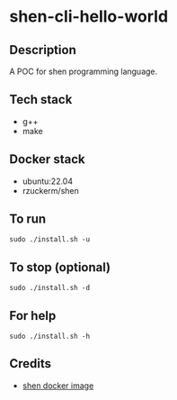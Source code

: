 # shen-cli-hello-world

## Description
A POC for shen programming language.

## Tech stack
- g++
- make

## Docker stack
- ubuntu:22.04
- rzuckerm/shen

## To run
`sudo ./install.sh -u`

## To stop (optional)
`sudo ./install.sh -d`

## For help
`sudo ./install.sh -h`

## Credits
- [shen docker image](https://github.com/rzuckerm/shen-docker-image.git)